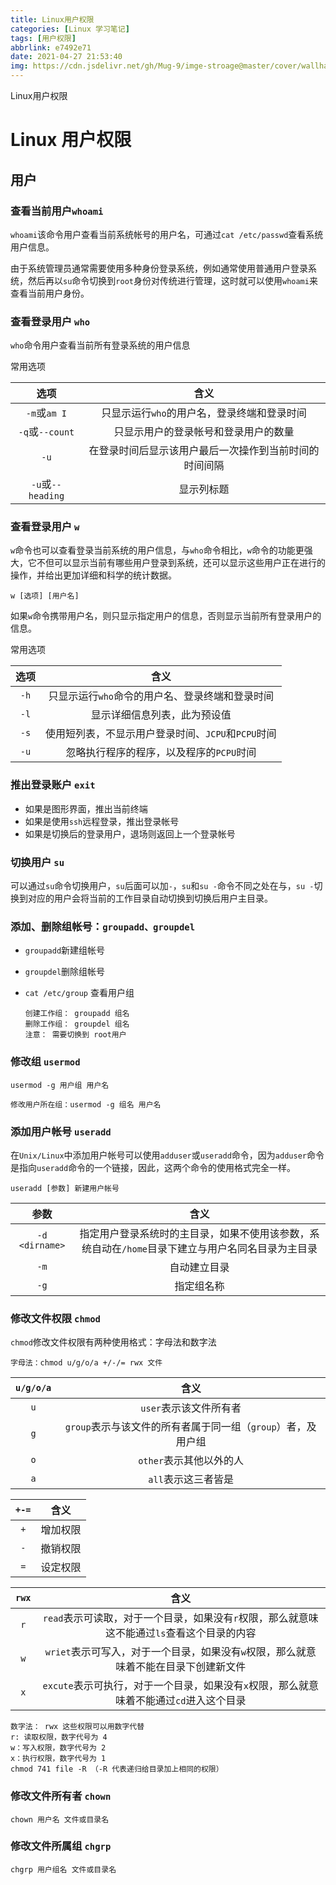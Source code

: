 ```yaml
---
title: Linux用户权限
categories: [Linux 学习笔记]
tags: [用户权限]
abbrlink: e7492e71
date: 2021-04-27 21:53:40
img: https://cdn.jsdelivr.net/gh/Mug-9/imge-stroage@master/cover/wallhaven-q2z19q.6fc3nh9zxeo0.jpg
---
```


Linux用户权限

<!-- less-->

# Linux 用户权限

## 用户

### 查看当前用户`whoami`

`whoami`该命令用户查看当前系统帐号的用户名，可通过`cat /etc/passwd`查看系统用户信息。

由于系统管理员通常需要使用多种身份登录系统，例如通常使用普通用户登录系统，然后再以`su`命令切换到`root`身份对传统进行管理，这时就可以使用`whoami`来查看当前用户身份。

### 查看登录用户 `who`

`who`命令用户查看当前所有登录系统的用户信息

常用选项

|       选项        |                          含义                          |
| :---------------: | :----------------------------------------------------: |
|   `-m`或`am I`    |      只显示运行`who`的用户名，登录终端和登录时间       |
|  `-q`或`--count`  |          只显示用户的登录帐号和登录用户的数量          |
|       `-u`        | 在登录时间后显示该用户最后一次操作到当前时间的时间间隔 |
| `-u`或`--heading` |                       显示列标题                       |

### 查看登录用户 `w`

`w`命令也可以查看登录当前系统的用户信息，与`who`命令相比，`w`命令的功能更强大，它不但可以显示当前有哪些用户登录到系统，还可以显示这些用户正在进行的操作，并给出更加详细和科学的统计数据。

```shell
w [选项] [用户名]	
```

如果`w`命令携带用户名，则只显示指定用户的信息，否则显示当前所有登录用户的信息。

常用选项

| 选项 |                        含义                        |
| :--: | :------------------------------------------------: |
| `-h` |  只显示运行`who`命令的用户名、登录终端和登录时间   |
| `-l` |            显示详细信息列表，此为预设值            |
| `-s` | 使用短列表，不显示用户登录时间、`JCPU`和`PCPU`时间 |
| `-u` |      忽略执行程序的程序，以及程序的`PCPU`时间      |

### 推出登录账户 `exit`

- 如果是图形界面，推出当前终端
- 如果是使用`ssh`远程登录，推出登录帐号
- 如果是切换后的登录用户，退场则返回上一个登录帐号

### 切换用户 `su`

可以通过`su`命令切换用户，`su`后面可以加`-`，`su`和`su -`命令不同之处在与，`su -`切换到对应的用户会将当前的工作目录自动切换到切换后用户主目录。

### 添加、删除组帐号：`groupadd、groupdel`

- `groupadd`新建组帐号

- `groupdel`删除组帐号

- `cat /etc/group` 查看用户组

  ```shell
  创建工作组： groupadd 组名
  删除工作组： groupdel 组名
  注意： 需要切换到 root用户
  ```

### 修改组 `usermod`

```shell
usermod -g 用户组 用户名
```

```shell
修改用户所在组：usermod -g 组名 用户名
```

### 添加用户帐号 `useradd`

在`Unix/Linux`中添加用户帐号可以使用`adduser`或`useradd`命令，因为`adduser`命令是指向`useradd`命令的一个链接，因此，这两个命令的使用格式完全一样。

```shell
useradd [参数] 新建用户帐号  
```

|      参数      |                             含义                             |
| :------------: | :----------------------------------------------------------: |
| `-d <dirname>` | 指定用户登录系统时的主目录，如果不使用该参数，系统自动在`/home`目录下建立与用户名同名目录为主目录 |
|      `-m`      |                         自动建立目录                         |
|      `-g`      |                          指定组名称                          |

### 修改文件权限 `chmod`

`chmod`修改文件权限有两种使用格式：字母法和数字法

```shell
字母法：chmod u/g/o/a +/-/= rwx 文件
```

| `u/g/o/a` |                             含义                             |
| :-------: | :----------------------------------------------------------: |
|    `u`    |                    `user`表示该文件所有者                    |
|    `g`    | `group`表示与该文件的所有者属于同一组（`group`）者，及用户组 |
|    `o`    |                   `other`表示其他以外的人                    |
|    `a`    |                     `all`表示这三者皆是                      |

| `+-=` |   含义   |
| :---: | :------: |
|  `+`  | 增加权限 |
|  `-`  | 撤销权限 |
|  `=`  | 设定权限 |

| `rwx` |                             含义                             |
| :---: | :----------------------------------------------------------: |
|  `r`  | `read`表示可读取，对于一个目录，如果没有`r`权限，那么就意味这不能通过`ls`查看这个目录的内容 |
|  `w`  | `wriet`表示可写入，对于一个目录，如果没有`w`权限，那么就意味着不能在目录下创建新文件 |
|  `x`  | `excute`表示可执行，对于一个目录，如果没有`x`权限，那么就意味着不能通过`cd`进入这个目录 |

```shell
数字法： rwx 这些权限可以用数字代替
r: 读取权限，数字代号为 4
w：写入权限，数字代号为 2
x：执行权限，数字代号为 1
chmod 741 file -R （-R 代表递归给目录加上相同的权限）
```

### 修改文件所有者 `chown`

```shell
chown 用户名 文件或目录名
```

### 修改文件所属组 `chgrp`

```shell
chgrp 用户组名 文件或目录名
```



